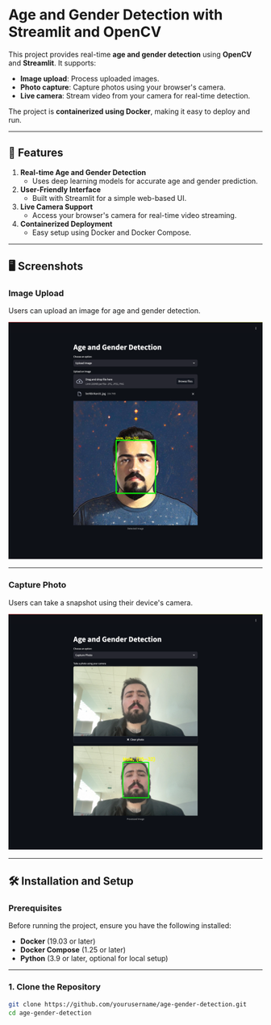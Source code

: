 # Age and Gender Detection with Streamlit and OpenCV

This project provides real-time **age and gender detection** using **OpenCV** and **Streamlit**. It supports:
- **Image upload**: Process uploaded images.
- **Photo capture**: Capture photos using your browser's camera.
- **Live camera**: Stream video from your camera for real-time detection.

The project is **containerized using Docker**, making it easy to deploy and run.

---

## 🚀 Features

1. **Real-time Age and Gender Detection**
   - Uses deep learning models for accurate age and gender prediction.
2. **User-Friendly Interface**
   - Built with Streamlit for a simple web-based UI.
3. **Live Camera Support**
   - Access your browser's camera for real-time video streaming.
4. **Containerized Deployment**
   - Easy setup using Docker and Docker Compose.

---

## 🖥️ Screenshots

### Image Upload
Users can upload an image for age and gender detection.

![Image Upload](screenshots/image_upload.png)

---

### Capture Photo
Users can take a snapshot using their device's camera.

![Capture Image](screenshots/capture_image.png)

---

## 🛠️ Installation and Setup

### Prerequisites
Before running the project, ensure you have the following installed:
- **Docker** (19.03 or later)
- **Docker Compose** (1.25 or later)
- **Python** (3.9 or later, optional for local setup)

---

### 1. Clone the Repository

```bash
git clone https://github.com/yourusername/age-gender-detection.git
cd age-gender-detection
